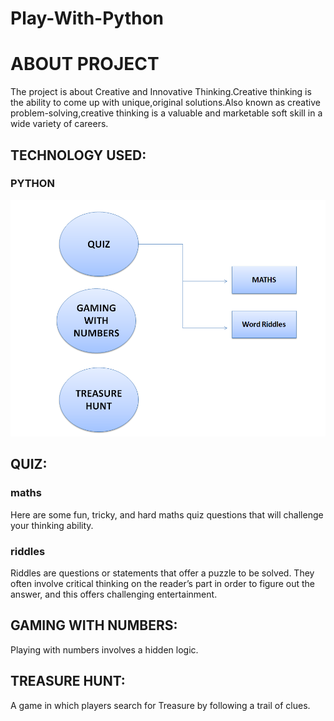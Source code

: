 # Play-With-Python

<h1>ABOUT PROJECT</h1>
<p>The project is about Creative and Innovative Thinking.Creative thinking is the ability to come up with unique,original solutions.Also known as creative problem-solving,creative thinking is a valuable and marketable soft skill in a wide variety of careers.</>

<h2>TECHNOLOGY USED:</h2>
<h3><strong>PYTHON</strong></h3>

<div>
<img src="./Images/Img 1.png">
</div>

<h2>QUIZ:</h2>

<h3>maths</h3>
<p>Here are some fun, tricky, and hard maths quiz questions that will challenge your thinking ability.</p>

<h3>riddles</h3>
<p>Riddles are questions or statements that offer a puzzle to be solved. They often involve critical thinking on the reader’s part in order to figure out the answer, and this offers challenging entertainment.</p>

<h2>GAMING WITH NUMBERS:</h2>
<p>Playing with numbers involves a hidden logic.</p>

<h2>TREASURE HUNT:</h2>
<p>A game in which players search for Treasure by following a trail of clues.</p>
